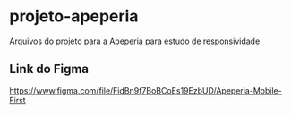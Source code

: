 # projeto-apeperia
Arquivos do projeto para a Apeperia para estudo de responsividade
## Link do Figma
https://www.figma.com/file/FidBn9f7BoBCoEs19EzbUD/Apeperia-Mobile-First
